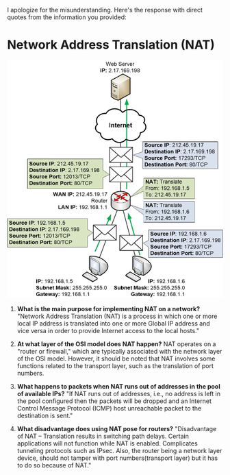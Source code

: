I apologize for the misunderstanding. Here's the response with direct quotes from the information you provided:

# Network Address Translation (NAT)
![Alt text](image-2.png)
1. **What is the main purpose for implementing NAT on a network?**
   "Network Address Translation (NAT) is a process in which one or more local IP address is translated into one or more Global IP address and vice versa in order to provide Internet access to the local hosts."

2. **At what layer of the OSI model does NAT happen?**
   NAT operates on a "router or firewall," which are typically associated with the network layer of the OSI model. However, it should be noted that NAT involves some functions related to the transport layer, such as the translation of port numbers.

3. **What happens to packets when NAT runs out of addresses in the pool of available IPs?**
   "If NAT runs out of addresses, i.e., no address is left in the pool configured then the packets will be dropped and an Internet Control Message Protocol (ICMP) host unreachable packet to the destination is sent."

4. **What disadvantage does using NAT pose for routers?**
   "Disadvantage of NAT – Translation results in switching path delays. Certain applications will not function while NAT is enabled. Complicates tunneling protocols such as IPsec. Also, the router being a network layer device, should not tamper with port numbers(transport layer) but it has to do so because of NAT."
